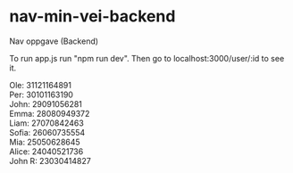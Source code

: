 # nav-min-vei-backend
Nav oppgave (Backend)

To run app.js run "npm run dev". Then go to localhost:3000/user/:id to see it.

Ole: 31121164891
<br> 
Per: 30101163190
<br>
John: 29091056281
<br>
Emma: 28080949372
<br>
Liam: 27070842463
<br>
Sofia: 26060735554
<br>
Mia: 25050628645
<br>
Alice: 24040521736
<br>
John R: 23030414827
